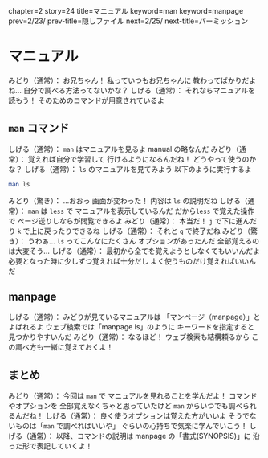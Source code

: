 chapter=2
story=24
title=マニュアル
keyword=man
keyword=manpage
prev=2/23/
prev-title=隠しファイル
next=2/25/
next-title=パーミッション

# マニュアル

みどり（通常）：
  お兄ちゃん！
  私っていつもお兄ちゃんに
  教わってばかりだよね…
  自分で調べる方法ってないかな？
しげる（通常）：
  それならマニュアルを読もう！
  そのためのコマンドが用意されているよ

## `man` コマンド

しげる（通常）：
  `man` はマニュアルを見るよ
  manual の略なんだ
みどり（通常）：
  覚えれば自分で学習して
  行けるようになるんだね！
  どうやって使うのかな？
しげる（通常）：
  `ls` のマニュアルを見てみよう
  以下のように実行するよ

```bash
man ls
```

みどり（驚き）：
  …おおっ
  画面が変わった！
  内容は `ls` の説明だね
しげる（通常）：
  `man` は `less` で
  マニュアルを表示しているんだ
  だから`less` で覚えた操作で
  ページ送りしならが閲覧できるよ
みどり（通常）：
  本当だ！
  `j` で下に進んだり
  `k` で上に戻ったりできるね
しげる（通常）：
  それと `q` で終了だね
みどり（驚き）：
  うわぁ…
  `ls` ってこんなにたくさん
  オプションがあったんだ
  全部覚えるのは大変そう…
しげる（通常）：
  最初から全てを覚えようとしなくてもいいんだよ
  必要となった時に少しずつ覚えれば十分だし
  よく使うものだけ覚えればいいんだ

## manpage

しげる（通常）：
  みどりが見ているマニュアルは
  「マンページ（manpage）」とよばれるよ
  ウェブ検索では「manpage ls」のように
  キーワードを指定すると見つかりやすいんだ
みどり（通常）：
  なるほど！
  ウェブ検索も結構頼るから
  この調べ方も一緒に覚えておくよ！

## まとめ

みどり（通常）：
  今回は `man` で
  マニュアルを見れることを学んだよ！
  コマンドやオプションを
  全部覚えなくちゃと思っていたけど
  `man` からいつでも調べられるんだね！
しげる（通常）：
  良く使うオプションは覚えた方がいいよ
  そうでないものは「`man` で調べればいいや」
  ぐらいの心持ちで気楽に学んでいこう！
しげる（通常）：
  以降、コマンドの説明は
  manpage の「書式(SYNOPSIS)」に
  沿った形で表記していくよ！

